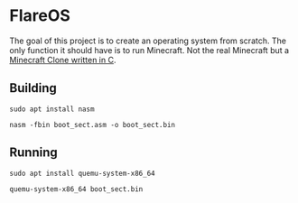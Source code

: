 # FlareOS

The goal of this project is to create an operating system from scratch. The only function it should have is to run Minecraft. Not the real Minecraft but a [Minecraft Clone written in C](https://github.com/FlurinBruehwiler/MinecraftInC).

## Building
`sudo apt install nasm`

`nasm -fbin boot_sect.asm -o boot_sect.bin`

## Running
`sudo apt install quemu-system-x86_64`

`quemu-system-x86_64 boot_sect.bin`
